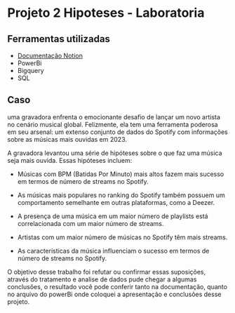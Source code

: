 # Projeto 2 Hipoteses - Laboratoria
## Ferramentas utilizadas
- [Documentação Notion](https://outstanding-tuck-ee2.notion.site/Modelo-de-Ficha-T-cnica-Projeto-Laboratoria-2-Hipoteses-6a2da2783e71482b84050466b26b3e16?pvs=4)
- PowerBi
- Bigquery
- SQL

## Caso
uma gravadora enfrenta o emocionante desafio de lançar um novo artista no cenário musical global. Felizmente, ela tem uma ferramenta poderosa em seu arsenal: um extenso conjunto de dados do Spotify com informações sobre as músicas mais ouvidas em 2023.

A gravadora levantou uma série de hipóteses sobre o que faz uma música seja mais ouvida. Essas hipóteses incluem:

- Músicas com BPM (Batidas Por Minuto) mais altos fazem mais sucesso em termos de número de streams no Spotify.

- As músicas mais populares no ranking do Spotify também possuem um comportamento semelhante em outras plataformas, como a Deezer.

- A presença de uma música em um maior número de playlists está correlacionada com um maior número de streams.

- Artistas com um maior número de músicas no Spotify têm mais streams.

- As características da música influenciam o sucesso em termos de número de streams no Spotify.

O objetivo desse trabalho foi refutar ou confirmar essas suposições, através do tratamento e analise de dados pude chegar a algumas conclusões, o resultado você pode conferir tanto na documentação, quanto no arquivo do powerBi onde coloquei a apresentação e conclusões desse projeto.
